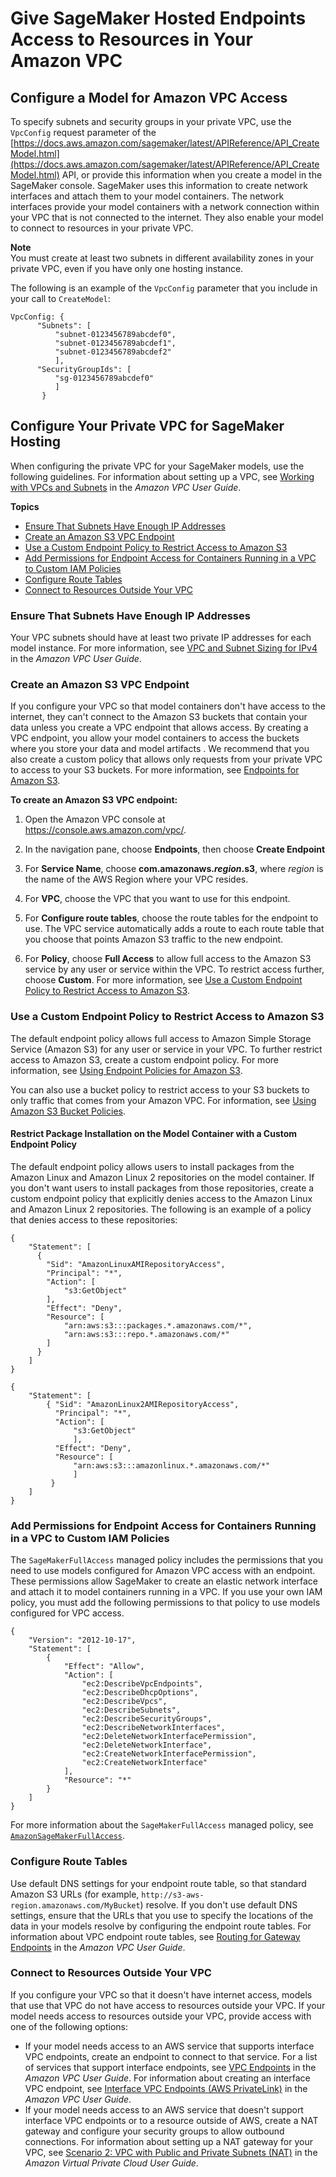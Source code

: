 # Give SageMaker Hosted Endpoints Access to Resources in Your Amazon VPC<a name="host-vpc"></a>

## Configure a Model for Amazon VPC Access<a name="host-vpc-configure"></a>

To specify subnets and security groups in your private VPC, use the `VpcConfig` request parameter of the [https://docs.aws.amazon.com/sagemaker/latest/APIReference/API_CreateModel.html](https://docs.aws.amazon.com/sagemaker/latest/APIReference/API_CreateModel.html) API, or provide this information when you create a model in the SageMaker console\. SageMaker uses this information to create network interfaces and attach them to your model containers\. The network interfaces provide your model containers with a network connection within your VPC that is not connected to the internet\. They also enable your model to connect to resources in your private VPC\.

**Note**  
You must create at least two subnets in different availability zones in your private VPC, even if you have only one hosting instance\.

The following is an example of the `VpcConfig` parameter that you include in your call to `CreateModel`:

```
VpcConfig: {
      "Subnets": [
          "subnet-0123456789abcdef0",
          "subnet-0123456789abcdef1",
          "subnet-0123456789abcdef2"
          ],
      "SecurityGroupIds": [
          "sg-0123456789abcdef0"
          ]
       }
```

## Configure Your Private VPC for SageMaker Hosting<a name="host-vpc-vpc"></a>

When configuring the private VPC for your SageMaker models, use the following guidelines\. For information about setting up a VPC, see [Working with VPCs and Subnets](https://docs.aws.amazon.com/AmazonVPC/latest/UserGuide/working-with-vpcs.html) in the *Amazon VPC User Guide*\.

**Topics**
+ [Ensure That Subnets Have Enough IP Addresses](#host-vpc-ip)
+ [Create an Amazon S3 VPC Endpoint](#host-vpc-s3)
+ [Use a Custom Endpoint Policy to Restrict Access to Amazon S3](#host-vpc-policy)
+ [Add Permissions for Endpoint Access for Containers Running in a VPC to Custom IAM Policies](#host-vpc-endpoints)
+ [Configure Route Tables](#host-vpc-route-table)
+ [Connect to Resources Outside Your VPC](#model-vpc-nat)

### Ensure That Subnets Have Enough IP Addresses<a name="host-vpc-ip"></a>

Your VPC subnets should have at least two private IP addresses for each model instance\. For more information, see [VPC and Subnet Sizing for IPv4](https://docs.aws.amazon.com/AmazonVPC/latest/UserGuide/VPC_Subnets.html#vpc-sizing-ipv4) in the *Amazon VPC User Guide*\.

### Create an Amazon S3 VPC Endpoint<a name="host-vpc-s3"></a>

If you configure your VPC so that model containers don't have access to the internet, they can't connect to the Amazon S3 buckets that contain your data unless you create a VPC endpoint that allows access\. By creating a VPC endpoint, you allow your model containers to access the buckets where you store your data and model artifacts \. We recommend that you also create a custom policy that allows only requests from your private VPC to access to your S3 buckets\. For more information, see [Endpoints for Amazon S3](https://docs.aws.amazon.com/AmazonVPC/latest/UserGuide/vpc-endpoints-s3.html)\.

**To create an Amazon S3 VPC endpoint:**

1. Open the Amazon VPC console at [https://console\.aws\.amazon\.com/vpc/](https://console.aws.amazon.com/vpc/)\.

1. In the navigation pane, choose **Endpoints**, then choose **Create Endpoint**

1. For **Service Name**, choose **com\.amazonaws\.*region*\.s3**, where *region* is the name of the AWS Region where your VPC resides\.

1. For **VPC**, choose the VPC that you want to use for this endpoint\.

1. For **Configure route tables**, choose the route tables for the endpoint to use\. The VPC service automatically adds a route to each route table that you choose that points Amazon S3 traffic to the new endpoint\.

1. For **Policy**, choose **Full Access** to allow full access to the Amazon S3 service by any user or service within the VPC\. To restrict access further, choose **Custom**\. For more information, see [Use a Custom Endpoint Policy to Restrict Access to Amazon S3](#host-vpc-policy)\.

### Use a Custom Endpoint Policy to Restrict Access to Amazon S3<a name="host-vpc-policy"></a>

The default endpoint policy allows full access to Amazon Simple Storage Service \(Amazon S3\) for any user or service in your VPC\. To further restrict access to Amazon S3, create a custom endpoint policy\. For more information, see [Using Endpoint Policies for Amazon S3](https://docs.aws.amazon.com/vpc/latest/userguide/vpc-endpoints-s3.html#vpc-endpoints-policies-s3)\. 

You can also use a bucket policy to restrict access to your S3 buckets to only traffic that comes from your Amazon VPC\. For information, see [Using Amazon S3 Bucket Policies](https://docs.aws.amazon.com/vpc/latest/userguide/vpc-endpoints-s3.html#vpc-endpoints-s3-bucket-policies)\.

#### Restrict Package Installation on the Model Container with a Custom Endpoint Policy<a name="host-vpc-policy-repos"></a>

The default endpoint policy allows users to install packages from the Amazon Linux and Amazon Linux 2 repositories on the model container\. If you don't want users to install packages from those repositories, create a custom endpoint policy that explicitly denies access to the Amazon Linux and Amazon Linux 2 repositories\. The following is an example of a policy that denies access to these repositories:

```
{ 
    "Statement": [ 
      { 
        "Sid": "AmazonLinuxAMIRepositoryAccess",
        "Principal": "*",
        "Action": [ 
            "s3:GetObject" 
        ],
        "Effect": "Deny",
        "Resource": [
            "arn:aws:s3:::packages.*.amazonaws.com/*",
            "arn:aws:s3:::repo.*.amazonaws.com/*"
        ] 
      } 
    ] 
} 

{ 
    "Statement": [ 
        { "Sid": "AmazonLinux2AMIRepositoryAccess",
          "Principal": "*",
          "Action": [ 
              "s3:GetObject" 
              ],
          "Effect": "Deny",
          "Resource": [
              "arn:aws:s3:::amazonlinux.*.amazonaws.com/*" 
              ] 
         } 
    ] 
}
```

### Add Permissions for Endpoint Access for Containers Running in a VPC to Custom IAM Policies<a name="host-vpc-endpoints"></a>

The `SageMakerFullAccess` managed policy includes the permissions that you need to use models configured for Amazon VPC access with an endpoint\. These permissions allow SageMaker to create an elastic network interface and attach it to model containers running in a VPC\. If you use your own IAM policy, you must add the following permissions to that policy to use models configured for VPC access\. 

```
{
    "Version": "2012-10-17",
    "Statement": [
        {
            "Effect": "Allow",
            "Action": [
                "ec2:DescribeVpcEndpoints",
                "ec2:DescribeDhcpOptions",
                "ec2:DescribeVpcs",
                "ec2:DescribeSubnets",
                "ec2:DescribeSecurityGroups",
                "ec2:DescribeNetworkInterfaces",
                "ec2:DeleteNetworkInterfacePermission",
                "ec2:DeleteNetworkInterface",
                "ec2:CreateNetworkInterfacePermission",
                "ec2:CreateNetworkInterface"
            ],
            "Resource": "*"
        }
    ]
}
```

For more information about the `SageMakerFullAccess` managed policy, see [`AmazonSageMakerFullAccess`](security-iam-awsmanpol.md#security-iam-awsmanpol-AmazonSageMakerFullAccess)\. 

### Configure Route Tables<a name="host-vpc-route-table"></a>

Use default DNS settings for your endpoint route table, so that standard Amazon S3 URLs \(for example, `http://s3-aws-region.amazonaws.com/MyBucket`\) resolve\. If you don't use default DNS settings, ensure that the URLs that you use to specify the locations of the data in your models resolve by configuring the endpoint route tables\. For information about VPC endpoint route tables, see [Routing for Gateway Endpoints](https://docs.aws.amazon.com/AmazonVPC/latest/UserGuide/vpce-gateway.html#vpc-endpoints-routing) in the *Amazon VPC User Guide*\.

### Connect to Resources Outside Your VPC<a name="model-vpc-nat"></a>

If you configure your VPC so that it doesn't have internet access, models that use that VPC do not have access to resources outside your VPC\. If your model needs access to resources outside your VPC, provide access with one of the following options:
+ If your model needs access to an AWS service that supports interface VPC endpoints, create an endpoint to connect to that service\. For a list of services that support interface endpoints, see [VPC Endpoints](https://docs.aws.amazon.com/AmazonVPC/latest/UserGuide/vpc-endpoints.html) in the *Amazon VPC User Guide*\. For information about creating an interface VPC endpoint, see [Interface VPC Endpoints \(AWS PrivateLink\)](https://docs.aws.amazon.com/AmazonVPC/latest/UserGuide/vpce-interface.html) in the *Amazon VPC User Guide*\.
+ If your model needs access to an AWS service that doesn't support interface VPC endpoints or to a resource outside of AWS, create a NAT gateway and configure your security groups to allow outbound connections\. For information about setting up a NAT gateway for your VPC, see [Scenario 2: VPC with Public and Private Subnets \(NAT\)](https://docs.aws.amazon.com/AmazonVPC/latest/UserGuide/VPC_Scenario2.html) in the *Amazon Virtual Private Cloud User Guide*\.